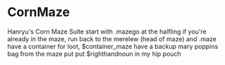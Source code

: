 # CornMaze
Hanryu's Corn Maze Suite
start with .mazego at the halfling
if you're already in the maze, run back to the merelew (head of maze) and .maze
have a container for loot, $container_maze
have a backup mary poppins bag from the maze
  put put $righthandnoun in my hip pouch